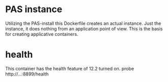 # PAS instance

Utilizing the PAS-install this Dockerfile creates an actual instance.
Just the instance, it does nothing from an application point of view.
This is the basis for creating applicative containers.

# health

This container has the health feature of 12.2 turned on.
probe http://...:8899/health
